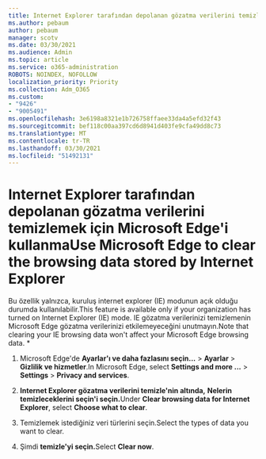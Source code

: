 ```yaml
---
title: Internet Explorer tarafından depolanan gözatma verilerini temizlemek için Microsoft Edge'i kullanma
ms.author: pebaum
author: pebaum
manager: scotv
ms.date: 03/30/2021
ms.audience: Admin
ms.topic: article
ms.service: o365-administration
ROBOTS: NOINDEX, NOFOLLOW
localization_priority: Priority
ms.collection: Adm_O365
ms.custom:
- "9426"
- "9005491"
ms.openlocfilehash: 3e6198a8321e1b726758ffaee33da4a5efd32f43
ms.sourcegitcommit: bef118c00aa397cd6d8941d403fe9cfa49dd8c73
ms.translationtype: MT
ms.contentlocale: tr-TR
ms.lasthandoff: 03/30/2021
ms.locfileid: "51492131"
---
```

# <a name="use-microsoft-edge-to-clear-the-browsing-data-stored-by-internet-explorer"></a><span data-ttu-id="d4b5a-102">Internet Explorer tarafından depolanan gözatma verilerini temizlemek için Microsoft Edge'i kullanma</span><span class="sxs-lookup"><span data-stu-id="d4b5a-102">Use Microsoft Edge to clear the browsing data stored by Internet Explorer</span></span>

<span data-ttu-id="d4b5a-103">Bu özellik yalnızca, kuruluş internet explorer (IE) modunun açık olduğu durumda kullanılabilir.</span><span class="sxs-lookup"><span data-stu-id="d4b5a-103">This feature is available only if your organization has turned on Internet Explorer (IE) mode.</span></span> <span data-ttu-id="d4b5a-104">IE gözatma verilerinizi temizlemenin Microsoft Edge gözatma verilerinizi etkilemeyeceğini unutmayın.</span><span class="sxs-lookup"><span data-stu-id="d4b5a-104">Note that clearing your IE browsing data won't affect your Microsoft Edge browsing data.</span></span>
*
1. <span data-ttu-id="d4b5a-105">Microsoft Edge'de **Ayarlar'ı ve daha fazlasını seçin...**  >  **Ayarlar**  >  **Gizlilik ve hizmetler**.</span><span class="sxs-lookup"><span data-stu-id="d4b5a-105">In Microsoft Edge, select **Settings and more ...** > **Settings** > **Privacy and services**.</span></span>

1. <span data-ttu-id="d4b5a-106">**Internet Explorer gözatma verilerini temizle'nin altında,** **Nelerin temizleceklerini seçin'i seçin.**</span><span class="sxs-lookup"><span data-stu-id="d4b5a-106">Under **Clear browsing data for Internet Explorer**, select **Choose what to clear**.</span></span>

1. <span data-ttu-id="d4b5a-107">Temizlemek istediğiniz veri türlerini seçin.</span><span class="sxs-lookup"><span data-stu-id="d4b5a-107">Select the types of data you want to clear.</span></span>

1. <span data-ttu-id="d4b5a-108">Şimdi **temizle'yi seçin.**</span><span class="sxs-lookup"><span data-stu-id="d4b5a-108">Select **Clear now**.</span></span>